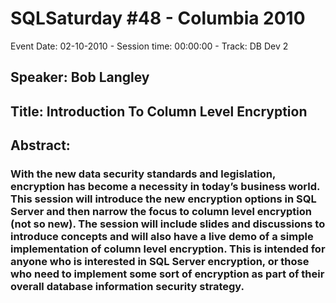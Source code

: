 # SQLSaturday #48 - Columbia 2010
Event Date: 02-10-2010 - Session time: 00:00:00 - Track: DB Dev 2
## Speaker: Bob Langley
## Title: Introduction To Column Level Encryption
## Abstract:
### With the new data security standards and legislation, encryption has become a necessity in today’s business world.  This session will introduce the new encryption options in SQL Server and then narrow the focus to column level encryption (not so new).  The session will include slides and discussions to introduce concepts and will also have a live demo of a simple implementation of column level encryption.  This is intended for anyone who is interested in SQL Server encryption, or those who need to implement some sort of encryption as part of their overall database information security strategy.
